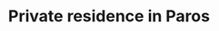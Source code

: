 ---
layout: project.hbs
key: private-residence-in-paros
title: Private residence in Paros
category: Residential
og: true
description:
- in progress
photos:
- "main.jpg"
- "main.jpg"

---